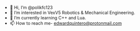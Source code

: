 - 👋 Hi, I’m @polikfc123
- 👀 I’m interested in VexV5 Robotics & Mechanical Engineering.
- 🌱 I’m currently learning C++ and Lua.
- 📫 How to reach me- edwardquintero@protonmail.com


<!---
polikfc123/polikfc123 is a ✨ special ✨ repository because its `README.md` (this file) appears on your GitHub profile.
You can click the Preview link to take a look at your changes.
--->
